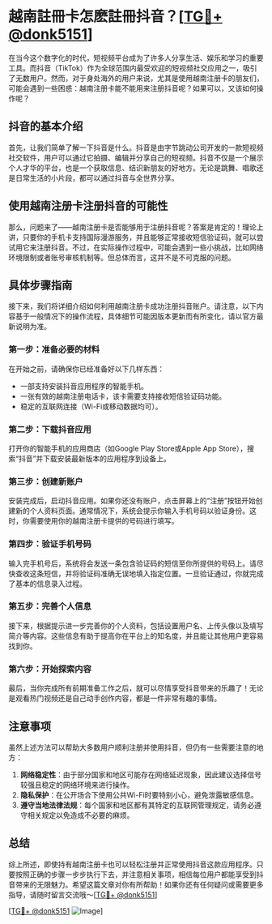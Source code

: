 # 越南註冊卡怎麽註冊抖音？[[TG💪+ @donk5151](https://t.me/s/donk5151)]

在当今这个数字化的时代，短视频平台成为了许多人分享生活、娱乐和学习的重要工具。而抖音（TikTok）作为全球范围内最受欢迎的短视频社交应用之一，吸引了无数用户。然而，对于身处海外的用户来说，尤其是使用越南注册卡的朋友们，可能会遇到一些困惑：越南注册卡能不能用来注册抖音呢？如果可以，又该如何操作呢？

## 抖音的基本介绍

首先，让我们简单了解一下抖音是什么。抖音是由字节跳动公司开发的一款短视频社交软件，用户可以通过它拍摄、编辑并分享自己的短视频。抖音不仅是一个展示个人才华的平台，也是一个获取信息、结识新朋友的好地方。无论是跳舞、唱歌还是日常生活的小片段，都可以通过抖音与全世界分享。

## 使用越南注册卡注册抖音的可能性

那么，问题来了——越南注册卡是否能够用于注册抖音呢？答案是肯定的！理论上讲，只要你的手机卡支持国际漫游服务，并且能够正常接收短信验证码，就可以尝试用它来注册抖音。不过，在实际操作过程中，可能会遇到一些小挑战，比如网络环境限制或者账号审核机制等。但总体而言，这并不是不可克服的问题。

## 具体步骤指南

接下来，我们将详细介绍如何利用越南注册卡成功注册抖音账户。请注意，以下内容基于一般情况下的操作流程，具体细节可能因版本更新而有所变化，请以官方最新说明为准。

### 第一步：准备必要的材料

在开始之前，请确保你已经准备好以下几样东西：
- 一部支持安装抖音应用程序的智能手机。
- 一张有效的越南注册电话卡，该卡需要支持接收短信验证码功能。
- 稳定的互联网连接（Wi-Fi或移动数据均可）。

### 第二步：下载抖音应用

打开你的智能手机的应用商店（如Google Play Store或Apple App Store），搜索“抖音”并下载安装最新版本的应用程序到设备上。

### 第三步：创建新账户

安装完成后，启动抖音应用。如果你还没有账户，点击屏幕上的“注册”按钮开始创建新的个人资料页面。通常情况下，系统会提示你输入手机号码以验证身份。这时，你需要使用你的越南注册卡提供的号码进行填写。

### 第四步：验证手机号码

输入完手机号后，系统将会发送一条包含验证码的短信至你所提供的号码上。请尽快查收这条短信，并将验证码准确无误地填入指定位置。一旦验证通过，你就完成了基本的信息录入过程。

### 第五步：完善个人信息

接下来，根据提示进一步完善你的个人资料，包括设置用户名、上传头像以及填写简介等内容。这些信息有助于提高你在平台上的知名度，并且能让其他用户更容易找到你。

### 第六步：开始探索内容

最后，当你完成所有前期准备工作之后，就可以尽情享受抖音带来的乐趣了！无论是观看热门视频还是自己动手创作内容，都是一件非常有趣的事情。

## 注意事项

虽然上述方法可以帮助大多数用户顺利注册并使用抖音，但仍有一些需要注意的地方：

1. **网络稳定性**：由于部分国家和地区可能存在网络延迟现象，因此建议选择信号较强且稳定的网络环境来进行操作。
2. **隐私保护**：在公开场合下使用公共Wi-Fi时要特别小心，避免泄露敏感信息。
3. **遵守当地法律法规**：每个国家和地区都有其特定的互联网管理规定，请务必遵守相关规定以免造成不必要的麻烦。

## 总结

综上所述，即使持有越南注册卡也可以轻松注册并正常使用抖音这款应用程序。只要按照正确的步骤一步步执行下去，并注意相关事项，相信每位用户都能享受到抖音带来的无限魅力。希望这篇文章对你有所帮助！如果你还有任何疑问或需要更多指导，请随时留言交流哦～[[TG💪+ @donk5151](https://t.me/s/donk5151)]

[[TG💪+ @donk5151](https://t.me/s/donk5151) ![Image](https://i.postimg.cc/rwNCRYN7/Snipaste-2025-04-30-17-27-05.png)]